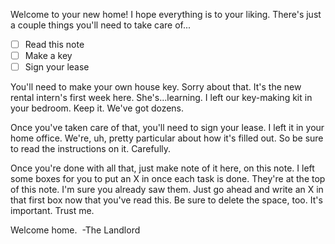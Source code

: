 Welcome to your new home! I hope everything is to your liking.
There's just a couple things you'll need to take care of...

- [ ] Read this note
- [ ] Make a key
- [ ] Sign your lease

You'll need to make your own house key. Sorry about that.
It's the new rental intern's first week here. She's...learning.
I left our key-making kit in your bedroom.
Keep it. We've got dozens.

Once you've taken care of that, you'll need to sign your lease.
I left it in your home office.
We're, uh, pretty particular about how it's filled out.
So be sure to read the instructions on it. Carefully.

Once you're done with all that, just make note of it here, on this note.
I left some boxes for you to put an X in once each task is done.
They're at the top of this note. I'm sure you already saw them.
Just go ahead and write an X in that first box now that you've read this.
Be sure to delete the space, too. It's important. Trust me.

Welcome home.
&nbsp;-The Landlord
